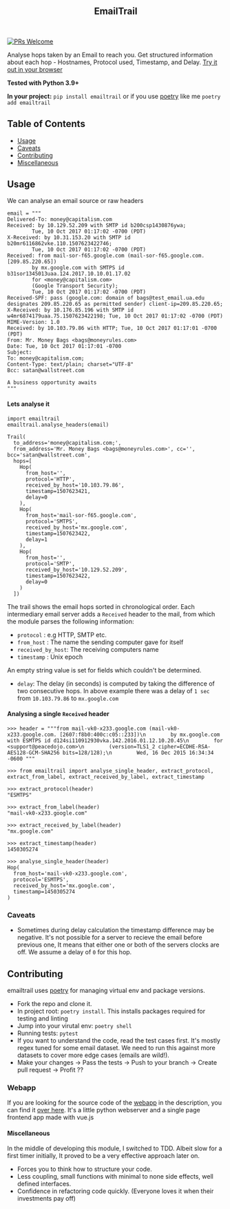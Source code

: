 <h2 align="center"> EmailTrail </h2> <br>
<p align="center">
<!-- <img alt="logo" title="logo" src="http://i.imgur.com/VShxJHs.png" width="450"> -->
</p>

[![PRs Welcome](https://img.shields.io/badge/PRs-welcome-brightgreen.svg?style=flat-square)](http://makeapullrequest.com)


Analyse hops taken by an Email to reach you. Get structured information about each hop - Hostnames, Protocol used, Timestamp, and Delay. [Try it out in your browser](https://emailtrail.oorja.io/)


**Tested with Python 3.9+**

**In your project:** `pip install emailtrail` or if you use [poetry](https://python-poetry.org/) like me `poetry add emailtrail`

<!-- START doctoc generated TOC please keep comment here to allow auto update -->
<!-- DON'T EDIT THIS SECTION, INSTEAD RE-RUN doctoc TO UPDATE -->
## Table of Contents

- [Usage](#usage)
- [Caveats](#caveats)
- [Contributing](#contributing)
- [Miscellaneous](#miscellaneous)

<!-- END doctoc generated TOC please keep comment here to allow auto update -->

## Usage

We can analyse an email source or raw headers
```python3
email = """
Delivered-To: money@capitalism.com
Received: by 10.129.52.209 with SMTP id b200csp1430876ywa;
        Tue, 10 Oct 2017 01:17:02 -0700 (PDT)
X-Received: by 10.31.153.20 with SMTP id b20mr6116862vke.110.1507623422746;
        Tue, 10 Oct 2017 01:17:02 -0700 (PDT)
Received: from mail-sor-f65.google.com (mail-sor-f65.google.com. [209.85.220.65])
        by mx.google.com with SMTPS id b31sor1345013uaa.124.2017.10.10.01.17.02
        for <money@capitalism.com>
        (Google Transport Security);
        Tue, 10 Oct 2017 01:17:02 -0700 (PDT)
Received-SPF: pass (google.com: domain of bags@test_email.ua.edu designates 209.85.220.65 as permitted sender) client-ip=209.85.220.65;
X-Received: by 10.176.85.196 with SMTP id w4mr6874179uaa.75.1507623422198; Tue, 10 Oct 2017 01:17:02 -0700 (PDT)
MIME-Version: 1.0
Received: by 10.103.79.86 with HTTP; Tue, 10 Oct 2017 01:17:01 -0700 (PDT)
From: Mr. Money Bags <bags@moneyrules.com>
Date: Tue, 10 Oct 2017 01:17:01 -0700
Subject:
To: money@capitalism.com;
Content-Type: text/plain; charset="UTF-8"
Bcc: satan@wallstreet.com

A business opportunity awaits
"""
```

#### Lets analyse it

```python3
import emailtrail
emailtrail.analyse_headers(email)
```

```python3
Trail(
  to_address='money@capitalism.com;',
  from_address='Mr. Money Bags <bags@moneyrules.com>', cc='', bcc='satan@wallstreet.com',
  hops=[
    Hop(
      from_host='',
      protocol='HTTP',
      received_by_host='10.103.79.86',
      timestamp=1507623421,
      delay=0
    ),
    Hop(
      from_host='mail-sor-f65.google.com',
      protocol='SMTPS',
      received_by_host='mx.google.com',
      timestamp=1507623422,
      delay=1
    ),
    Hop(
      from_host='',
      protocol='SMTP',
      received_by_host='10.129.52.209',
      timestamp=1507623422,
      delay=0
    )
  ])
```
The trail shows the email hops sorted in chronological order. Each intermediary email server adds a `Received` header to the mail, from which the module parses the following information:

- `protocol`  : e.g HTTP, SMTP etc.
- `from_host`      : The name the sending computer gave for itself
- `received_by_host`: The receiving computers name
- `timestamp` : Unix epoch

An empty string value is set for fields which couldn't be determined.
- `delay`: The delay (in seconds) is computed by taking the difference of two consecutive hops. In above example there was
a delay of `1 sec ` from `10.103.79.86` to `mx.google.com`

#### Analysing a single `Received` header

```python3
>>> header = """from mail-vk0-x233.google.com (mail-vk0-x233.google.com. [2607:f8b0:400c:c05::233])\n        by mx.google.com with ESMTPS id d124si110912930vka.142.2016.01.12.10.20.45\n        for <support@peacedojo.com>\n        (version=TLS1_2 cipher=ECDHE-RSA-AES128-GCM-SHA256 bits=128/128);\n        Wed, 16 Dec 2015 16:34:34 -0600 """

>>> from emailtrail import analyse_single_header, extract_protocol, extract_from_label, extract_received_by_label, extract_timestamp

>>> extract_protocol(header)
"ESMTPS"

>>> extract_from_label(header)
"mail-vk0-x233.google.com"

>>> extract_received_by_label(header)
"mx.google.com"

>>> extract_timestamp(header)
1450305274

>>> analyse_single_header(header)
Hop(
  from_host='mail-vk0-x233.google.com',
  protocol='ESMTPS',
  received_by_host='mx.google.com',
  timestamp=1450305274
)
```



### Caveats

- Sometimes during delay calculation the timestamp difference may be negative. 
It's not possible for a server to recieve the email before previous one,
It means that either one or both of the servers clocks are off.
We assume a delay of `0` for this hop.

## Contributing
emailtrail uses [poetry](https://python-poetry.org/) for managing virtual env and package versions.
- Fork the repo and clone it.
- In project root: `poetry install`. This installs packages required for testing and linting
- Jump into your virutal env: `poetry shell`
- Running tests: `pytest`
- If you want to understand the code, read the test cases first. It's mostly regex tuned for some email dataset. We need to run this against more datasets to cover more edge cases (emails are wild!).
- Make your changes -> Pass the tests -> Push to your branch -> Create pull request -> Profit ??


### Webapp

If you are looking for the source code of the [webapp](https://emailtrail.oorja.io/) in the description, you can find it [over here](https://github.com/akshayKMR/emailtrail-webapp). It's a little python webserver and a single page frontend app made with vue.js


#### Miscellaneous

In the middle of developing this module, I switched to TDD. Albeit slow for a first timer initially, It proved to be a very effective approach later on.
- Forces you to think how to structure your code.
- Less coupling, small functions with minimal to none side effects, well defined interfaces.
- Confidence in refactoring code quickly. (Everyone loves it when their investments pay off)




